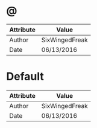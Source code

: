 # @
| Attribute | Value |
| ---  | ---     |
| Author | SixWingedFreak |
| Date | 06/13/2016 |
# Default
| Attribute | Value |
| ---  | ---     |
| Author | SixWingedFreak |
| Date | 06/13/2016 |
